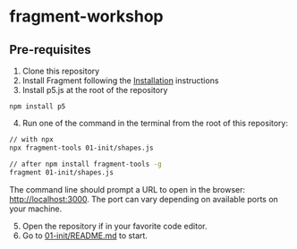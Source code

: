 # fragment-workshop

## Pre-requisites

1. Clone this repository
2. Install Fragment following the [Installation](https://github.com/raphaelameaume/fragment) instructions
3. Install p5.js at the root of the repository

```
npm install p5
```

4. Run one of the command in the terminal from the root of this repository:

```bash
// with npx
npx fragment-tools 01-init/shapes.js

// after npm install fragment-tools -g
fragment 01-init/shapes.js
```

The command line should prompt a URL to open in the browser: [http://localhost:3000](http://localhost:3000). The port can vary depending on available ports on your machine.

5. Open the repository if in your favorite code editor.
6. Go to [01-init/README.md](./01-init/README.md) to start.
